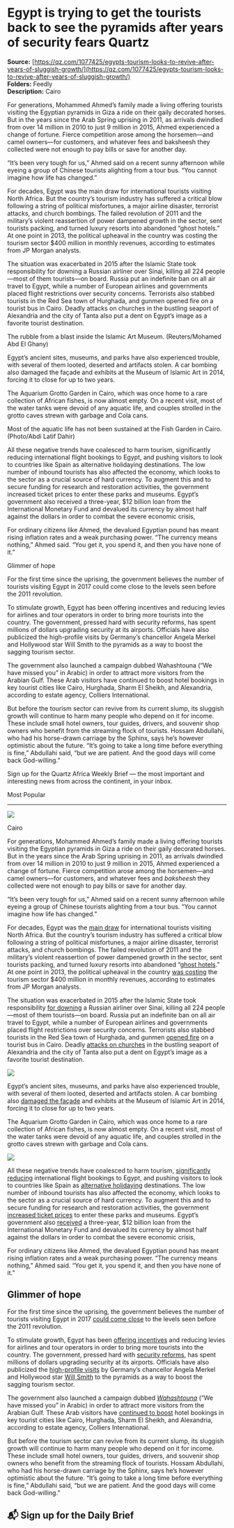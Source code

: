 # Egypt is trying to get the tourists back to see the pyramids after years of security fears Quartz

**Source:** [https://qz.com/1077425/egypts-tourism-looks-to-revive-after-years-of-sluggish-growth/](https://qz.com/1077425/egypts-tourism-looks-to-revive-after-years-of-sluggish-growth/)  
**Folders:** Feedly  
**Description:** Cairo

For generations, Mohammed Ahmed’s family made a living offering tourists visiting the Egyptian pyramids in Giza a ride on their gaily decorated horses. But in the years since the Arab Spring uprising in 2011, as arrivals dwindled from over 14 million in 2010 to just 9 million in 2015, Ahmed experienced a change of fortune. Fierce competition arose among the horsemen—and camel owners—for customers, and whatever fees and baksheesh they collected were not enough to pay bills or save for another day.

“It’s been very tough for us,” Ahmed said on a recent sunny afternoon while eyeing a group of Chinese tourists alighting from a tour bus. “You cannot imagine how life has changed.”

For decades, Egypt was the main draw for international tourists visiting North Africa. But the country’s tourism industry has suffered a critical blow following a string of political misfortunes, a major airline disaster, terrorist attacks, and church bombings. The failed revolution of 2011 and the military’s violent reassertion of power dampened growth in the sector, sent tourists packing, and turned luxury resorts into abandoned “ghost hotels.” At one point in 2013, the political upheaval in the country was costing the tourism sector $400 million in monthly revenues, according to estimates from JP Morgan analysts.

The situation was exacerbated in 2015 after the Islamic State took responsibility for downing a Russian airliner over Sinai, killing all 224 people—most of them tourists—on board. Russia put an indefinite ban on all air travel to Egypt, while a number of European airlines and governments placed flight restrictions over security concerns. Terrorists also stabbed tourists in the Red Sea town of Hurghada, and gunmen opened fire on a tourist bus in Cairo. Deadly attacks on churches in the bustling seaport of Alexandria and the city of Tanta also put a dent on Egypt’s image as a favorite tourist destination.

The rubble from a blast inside the Islamic Art Museum. (Reuters/Mohamed Abd El Ghany)

Egypt’s ancient sites, museums, and parks have also experienced trouble, with several of them looted, deserted and artifacts stolen. A car bombing also damaged the façade and exhibits at the Museum of Islamic Art in 2014, forcing it to close for up to two years.

The Aquarium Grotto Garden in Cairo, which was once home to a rare collection of African fishes, is now almost empty. On a recent visit, most of the water tanks were devoid of any aquatic life, and couples strolled in the grotto caves strewn with garbage and Cola cans.

Most of the aquatic life has not been sustained at the Fish Garden in Cairo. (Photo/Abdi Latif Dahir)

All these negative trends have coalesced to harm tourism, significantly reducing international flight bookings to Egypt, and pushing visitors to look to countries like Spain as alternative holidaying destinations. The low number of inbound tourists has also affected the economy, which looks to the sector as a crucial source of hard currency. To augment this and to secure funding for research and restoration activities, the government increased ticket prices to enter these parks and museums. Egypt’s government also received a three-year, $12 billion loan from the International Monetary Fund and devalued its currency by almost half against the dollars in order to combat the severe economic crisis,

For ordinary citizens like Ahmed, the devalued Egyptian pound has meant rising inflation rates and a weak purchasing power. “The currency means nothing,” Ahmed said. “You get it, you spend it, and then you have none of it.”

Glimmer of hope

For the first time since the uprising, the government believes the number of tourists visiting Egypt in 2017 could come close to the levels seen before the 2011 revolution.

To stimulate growth, Egypt has been offering incentives and reducing levies for airlines and tour operators in order to bring more tourists into the country. The government, pressed hard with security reforms, has spent millions of dollars upgrading security at its airports. Officials have also publicized the high-profile visits by Germany’s chancellor Angela Merkel and Hollywood star Will Smith to the pyramids as a way to boost the sagging tourism sector.

The government also launched a campaign dubbed Wahashtouna (“We have missed you” in Arabic) in order to attract more visitors from the Arabian Gulf. These Arab visitors have continued to boost hotel bookings in key tourist cities like Cairo, Hurghada, Sharm El Sheikh, and Alexandria, according to estate agency, Colliers International.

But before the tourism sector can revive from its current slump, its sluggish growth will continue to harm many people who depend on it for income. These include small hotel owners, tour guides, drivers, and souvenir shop owners who benefit from the streaming flock of tourists. Hossam Abdullahi, who had his horse-drawn carriage by the Sphinx, says he’s however optimistic about the future. “It’s going to take a long time before everything is fine,” Abdullahi said, “but we are patient. And the good days will come back God-willing.”

Sign up for the Quartz Africa Weekly Brief — the most important and interesting news from across the continent, in your inbox.

Most Popular


---

<div><div><div><picture><img src="https://qz.com/cdn-cgi/image/width=1024%2Cquality=85%2Cformat=auto/https://assets.qz.com/media/f2b8c50fc965865eedf9e7eddf93d7c4.jpg"></picture></div><p>Cairo</p></div><div><p>For generations, Mohammed Ahmed’s family made a living offering tourists visiting the Egyptian pyramids in Giza a ride on their gaily decorated horses. But in the years since the Arab Spring uprising in 2011, as arrivals dwindled from over 14 million in 2010 to just 9 million in 2015, Ahmed experienced a change of fortune. Fierce competition arose among the horsemen—and camel owners—for customers, and whatever fees and <em>baksheesh</em> they collected were not enough to pay bills or save for another day.</p></div><div><p>“It’s been very tough for us,” Ahmed said on a recent sunny afternoon while eyeing a group of Chinese tourists alighting from a tour bus. “You cannot imagine how life has changed.”</p></div><div><p>For decades, Egypt was the <a href="https://qz.com/1023064/africa-is-welcoming-more-tourists-than-ever-before">main draw</a> for international tourists visiting North Africa. But the country’s tourism industry has suffered a critical blow following a string of political misfortunes, a major airline disaster, terrorist attacks, and church bombings. The failed revolution of 2011 and the military’s violent reassertion of power dampened growth in the sector, sent tourists packing, and turned luxury resorts into abandoned “<a href="https://qz.com/696367/how-egypts-perfect-beaches-and-just-built-luxury-resorts-ended-up-empty-and-forgotten">ghost hotels</a>.” At one point in 2013, the political upheaval in the country <a href="https://qz.com/118592/egypts-revolution-costs-about-400-million-a-month-in-tourist-spending">was costing</a> the tourism sector $400 million in monthly revenues, according to estimates from JP Morgan analysts.</p></div><div><p>The situation was exacerbated in 2015 after the Islamic State took responsibility <a href="http://www.bbc.com/news/world-europe-34840943">for downing</a> a Russian airliner over Sinai, killing all 224 people—most of them tourists—on board. Russia put an indefinite ban on all air travel to Egypt, while a number of European airlines and governments placed flight restrictions over security concerns. Terrorists also stabbed tourists in the Red Sea town of Hurghada, and gunmen <a href="http://www.aljazeera.com/news/2016/01/gunmen-shoot-tourists-cairo-hotel-160107102206541.html">opened fire</a> on a tourist bus in Cairo. Deadly <a href="https://qz.com/868156/egypts-coptic-christians-are-stuck-between-between-isis-and-an-indifferent-government">attacks on churches</a> in the bustling seaport of Alexandria and the city of Tanta also put a dent on Egypt’s image as a favorite tourist destination.</p></div><div><div><picture><img src="https://qz.com/cdn-cgi/image/width=1024%2Cquality=85%2Cformat=auto/https://assets.qz.com/media/0fcb486188a7cbb77fb2969ca1f685c1.jpg"></picture></div><p>Egypt’s ancient sites, museums, and parks have also experienced trouble, with several of them looted, deserted and artifacts stolen. A car bombing also <a href="http://www.unesco.org/new/en/media-services/in-focus-articles/a-unesco-emergency-mission-to-rehabilitate-the-islamic-arts-museum-of-cairo/">damaged the façade</a> and exhibits at the Museum of Islamic Art in 2014, forcing it to close for up to two years.</p></div><div><p>The Aquarium Grotto Garden in Cairo, which was once home to a rare collection of African fishes, is now almost empty. On a recent visit, most of the water tanks were devoid of any aquatic life, and couples strolled in the grotto caves strewn with garbage and Cola cans.</p></div><div><div><picture><img src="https://qz.com/cdn-cgi/image/width=1024%2Cquality=85%2Cformat=auto/https://assets.qz.com/media/943d7a8ab82465a15303365398858887.jpg"></picture></div><p>All these negative trends have coalesced to harm tourism, <a href="https://qz.com/787498/a-tale-of-two-africas-as-air-travel-to-the-continents-east-grows-but-declines-in-the-north">significantly reducing</a> international flight bookings to Egypt, and pushing visitors to look to countries like Spain as <a href="https://www.ft.com/content/73c1d48c-265b-11e6-8ba3-cdd781d02d89">alternative holidaying</a> destinations. The low number of inbound tourists has also affected the economy, which looks to the sector as a crucial source of hard currency. To augment this and to secure funding for research and restoration activities, the government <a href="https://dailynewsegypt.com/2017/06/01/supreme-council-antiquities-postpones-increasing-ticket-prices-archaeological-sites-november/">increased ticket prices</a> to enter these parks and museums. Egypt’s government also <a href="http://www.bbc.com/news/world-middle-east-37958030">received</a> a three-year, $12 billion loan from the International Monetary Fund and devalued its currency by almost half against the dollars in order to combat the severe economic crisis,</p></div><div><p>For ordinary citizens like Ahmed, the devalued Egyptian pound has meant rising inflation rates and a weak purchasing power. “The currency means nothing,” Ahmed said. “You get it, you spend it, and then you have none of it.”</p></div><div><h2><strong>Glimmer of hope</strong></h2><p>For the first time since the uprising, the government believes the number of tourists visiting Egypt in 2017 <a href="https://www.reuters.com/article/us-europe-tourism-egypt/egypt-eyes-return-to-pre-uprising-tourist-numbers-minister-idUSKBN16E2JB?il=0">could come close</a> to the levels seen before the 2011 revolution.</p></div><div><p>To stimulate growth, Egypt has been <a href="https://www.wsj.com/articles/SB10001424052748703712504576234821950602178">offering incentives</a> and reducing levies for airlines and tour operators in order to bring more tourists into the country. The government, pressed hard with <a href="https://www.reuters.com/article/us-egypt-security-airports/egypt-hires-consultancy-to-check-airport-security-after-russia-crash-idUSKBN0U51B620151222">security reforms</a>, has spent millions of dollars upgrading security at its airports. Officials have also publicized the <a href="http://www.sis.gov.eg/Story/108065?lang=en-us">high-profile visits</a> by Germany’s chancellor Angela Merkel and Hollywood star <a href="http://english.ahram.org.eg/NewsContent/9/0/259330/Heritage/0/Hollywood-star-Will-Smith-visits-Egypts-Giza-pyram.aspx">Will Smith</a> to the pyramids as a way to boost the sagging tourism sector.</p></div><div><p>The government also launched a campaign dubbed <a href="https://www.thenational.ae/business/egypt-reaches-out-to-arabian-gulf-tourists-1.242527"><em>Wahashtouna</em></a> (“We have missed you” in Arabic) in order to attract more visitors from the Arabian Gulf. These Arab visitors have <a href="http://www.colliers.com/-/media/files/emea/uae/case-studies/2017-overview/egypt-hotels-review-q1-2017.pdf?la=en-GB">continued to boost</a> hotel bookings in key tourist cities like Cairo, Hurghada, Sharm El Sheikh, and Alexandria, according to estate agency, Colliers International.</p></div><div><p>But before the tourism sector can revive from its current slump, its sluggish growth will continue to harm many people who depend on it for income. These include small hotel owners, tour guides, drivers, and souvenir shop owners who benefit from the streaming flock of tourists. Hossam Abdullahi, who had his horse-drawn carriage by the Sphinx, says he’s however optimistic about the future. “It’s going to take a long time before everything is fine,” Abdullahi said, “but we are patient. And the good days will come back God-willing.”</p></div><div><h2>📬 Sign up for the Daily Brief</h2></div></div>
